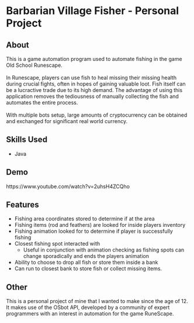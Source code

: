 <h1>Barbarian Village Fisher - Personal Project</h1>

<h2>About</h2>
This is a game automation program used to automate fishing in the game Old School Runescape.
<br><br>
In Runescape, players can use fish to heal missing their missing health during crucial fights, often in hopes of gaining valuable loot. Fish itself can be a lucractive trade due to its high demand. The advantage of using this application removes the tediousness of manually collecting the fish and automates the entire process.
<br><br>
With multiple bots setup, large amounts of cryptocurrency can be obtained and exchanged for significant real world currency.

<h2>Skills Used</h2>
<ul>
  <li>Java</li>
</ul>

<h2>Demo</h2>
https://www.youtube.com/watch?v=2uhsH4ZCQho

<h2>Features</h2>
<ul>
  <li>Fishing area coordinates stored to determine if at the area</li>
  <li>Fishing items (rod and feathers) are looked for inside players inventory</li>
  <li>Fishing animation looked for to determine if player is successfully fishing</li>
  <li>Closest fishing spot interacted with
    <ul>
      <li>Useful in conjunction with animation checking as fishing spots can change sporadically and ends the players animation</li>
    </ul>
  </li>
  <li>Ability to choose to drop all fish or store them inside a bank</li>
  <li>Can run to closest bank to store fish or collect missing items.</li>
</ul>

<h2>Other</h2>

This is a personal project of mine that I wanted to make since the age of 12. It makes use of the OSbot API, developed by a community of expert programmers with an interest in automation for the game RuneScape.

